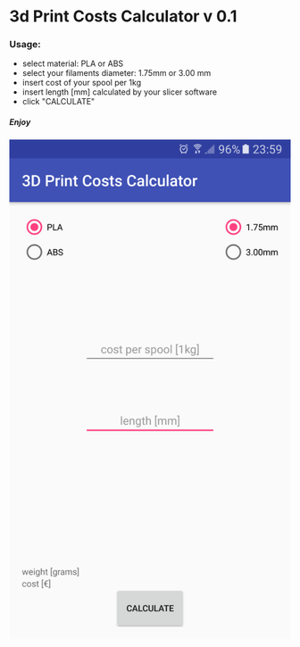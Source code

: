 # 3d Print Costs Calculator v 0.1

### Usage:

- select material: PLA or ABS
- select your filaments diameter: 1.75mm or 3.00 mm
- insert cost of your spool per 1kg
- insert length [mm] calculated by your slicer software
- click "CALCULATE"

##### Enjoy

![](https://github.com/karcio/3dPrintCostsCalculator/blob/master/app/Screenshot.png)